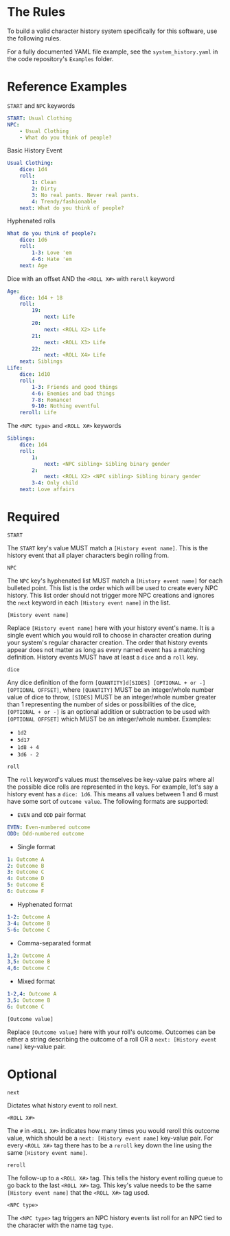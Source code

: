 # The Rules

To build a valid character history system specifically for this software, use the following rules.

For a fully documented YAML file example, see the `system_history.yaml` in the code repository's `Examples` folder.

# Reference Examples

`START` and `NPC` keywords

```yaml
START: Usual Clothing
NPC:
    - Usual Clothing
    - What do you think of people?
```

Basic History Event

```yaml
Usual Clothing:
    dice: 1d4
    roll:
        1: Clean
        2: Dirty
        3: No real pants. Never real pants.
        4: Trendy/fashionable
    next: What do you think of people?
```

Hyphenated rolls

```yaml
What do you think of people?:
    dice: 1d6
    roll:
        1-3: Love 'em
        4-6: Hate 'em
    next: Age
```

Dice with an offset AND the `<ROLL X#>` with `reroll` keyword

```yaml
Age:
    dice: 1d4 + 18
    roll:
        19:
            next: Life
        20:
            next: <ROLL X2> Life
        21:
            next: <ROLL X3> Life
        22:
            next: <ROLL X4> Life
    next: Siblings
Life:
    dice: 1d10
    roll:
        1-3: Friends and good things
        4-6: Enemies and bad things
        7-8: Romance!
        9-10: Nothing eventful
    reroll: Life
```

The `<NPC type>` and `<ROLL X#>` keywords

```yaml
Siblings:
    dice: 1d4
    roll:
        1:
            next: <NPC sibling> Sibling binary gender
        2:
            next: <ROLL X2> <NPC sibling> Sibling binary gender
        3-4: Only child
    next: Love affairs
```

# Required

`START`

The `START` key's value MUST match a `[History event name]`.  This is the history event that all player characters begin rolling from.

`NPC`

The `NPC` key's hyphenated list MUST match a `[History event name]` for each bulleted point.  This list is the order which will be used to create every NPC history.  This list order should not trigger more NPC creations and ignores the `next` keyword in each `[History event name]` in the list.

`[History event name]`

Replace `[History event name]` here with your history event's name.  It is a single event which you would roll to choose in character creation during your system's regular character creation.  The order that history events appear does not matter as long as every named event has a matching definition.  History events MUST have at least a `dice` and a `roll` key.

`dice`

Any dice definition of the form `[QUANTITY]d[SIDES] [OPTIONAL + or -] [OPTIONAL OFFSET]`, where `[QUANTITY]` MUST be an integer/whole number value of dice to throw, `[SIDES]` MUST be an integer/whole number greater than 1 representing the number of sides or possibilities of the dice, `[OPTIONAL + or -]` is an optional addition or subtraction to be used with `[OPTIONAL OFFSET]` which MUST be an integer/whole number.  Examples:

- `1d2`
- `5d17`
- `1d8 + 4`
- `3d6 - 2`

`roll`

The `roll` keyword's values must themselves be key-value pairs where all the possible dice rolls are represented in the keys.  For example, let's say a history event has a `dice: 1d6`.  This means all values between 1 and 6 must have some sort of `outcome value`.  The following formats are supported:

- `EVEN` and `ODD` pair format

```yaml
EVEN: Even-numbered outcome
ODD: Odd-numbered outcome
```

- Single format

```yaml
1: Outcome A
2: Outcome B
3: Outcome C
4: Outcome D
5: Outcome E
6: Outcome F
```

- Hyphenated format

```yaml
1-2: Outcome A
3-4: Outcome B
5-6: Outcome C
```

- Comma-separated format

```yaml
1,2: Outcome A
3,5: Outcome B
4,6: Outcome C
```

- Mixed format

```yaml
1-2,4: Outcome A
3,5: Outcome B
6: Outcome C
```

`[Outcome value]`

Replace `[Outcome value]` here with your roll's outcome.  Outcomes can be either a string describing the outcome of a roll OR a `next: [History event name]` key-value pair.

# Optional

`next`

Dictates what history event to roll next.

`<ROLL X#>`

The `#` in `<ROLL X#>` indicates how many times you would reroll this outcome value, which should be a `next: [History event name]` key-value pair.  For every `<ROLL X#>` tag there has to be a `reroll` key down the line using the same `[History event name]`.

`reroll`

The follow-up to a `<ROLL X#>` tag.  This tells the history event rolling queue to go back to the last `<ROLL X#>` tag.  This key's value needs to be the same `[History event name]` that the `<ROLL X#>` tag used.

`<NPC type>`

The `<NPC type>` tag triggers an NPC history events list roll for an NPC tied to the character with the name tag `type`.
